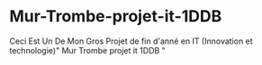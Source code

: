 # Mur-Trombe-projet-it-1DDB
Ceci Est Un De Mon Gros Projet de fin d'anné en IT (Innovation et technologie)" Mur Trombe projet it 1DDB " 
